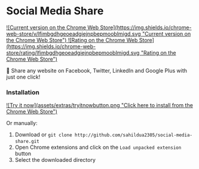 # Social Media Share
<a href="https://chrome.google.com/webstore/detail/social-media-share/lfimbgdhgeoeadgiejnpbepmooblmigd" target="_blank">
  ![Current version on the Chrome Web Store](https://img.shields.io/chrome-web-store/v/lfimbgdhgeoeadgiejnpbepmooblmigd.svg "Current version on the Chrome Web Store")
</a>
<a href="https://chrome.google.com/webstore/detail/social-media-share/lfimbgdhgeoeadgiejnpbepmooblmigd" target="_blank">
  ![Rating on the Chrome Web Store](https://img.shields.io/chrome-web-store/rating/lfimbgdhgeoeadgiejnpbepmooblmigd.svg "Rating on the Chrome Web Store")
</a>

:loudspeaker:  Share any website on Facebook, Twitter, LinkedIn and Google Plus with just one click!

### Installation

<a href="https://chrome.google.com/webstore/detail/social-media-share/lfimbgdhgeoeadgiejnpbepmooblmigd" target="_blank">
  ![Try it now](assets/extras/tryitnowbutton.png "Click here to install from the Chrome Web Store")
</a>

Or manually:

1. Download or `git clone http://github.com/sahildua2305/social-media-share.git`
2. Open Chrome extensions and click on the `Load unpacked extension` button
3. Select the downloaded directory

